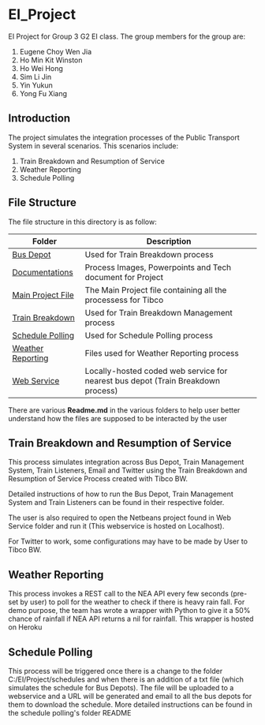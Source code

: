 # EI_Project
EI Project for Group 3 G2 EI class. The group members for the group are:
1. Eugene Choy Wen Jia
2. Ho Min Kit Winston
3. Ho Wei Hong
4. Sim Li Jin
5. Yin Yukun
6. Yong Fu Xiang

## Introduction
The project simulates the integration processes of the Public Transport System in several scenarios. This scenarios include:
1. Train Breakdown and Resumption of Service
2. Weather Reporting
3. Schedule Polling

## File Structure
The file structure in this directory is as follow:

| Folder | Description | 
| --- | --- |
| [Bus Depot](/BusDepot) | Used for Train Breakdown process |
| [Documentations](/Documentations) | Process Images, Powerpoints and Tech document for Project |
| [Main Project File](/Tibco%20Project%20Files/Tibco_Project) | The Main Project file containing all the processess for Tibco |
| [Train Breakdown](/TrainBreakDown) |  Used for Train Breakdown Management process |
| [Schedule Polling](/schedulepolling) |  Used for Schedule Polling process |
| [Weather Reporting](/WeatherReporting) |  Files used for Weather Reporting process |
| [Web Service](/Web%20Service) | Locally-hosted coded web service for nearest bus depot (Train Breakdown process) |

There are various **Readme.md** in the various folders to help user better understand how the files are supposed to be interacted by the user

## Train Breakdown and Resumption of Service
This process simulates integration across Bus Depot, Train Management System, Train Listeners, Email and Twitter using the Train Breakdown and Resumption of Service Process created with Tibco BW.

Detailed instructions of how to run the Bus Depot, Train Management System and Train Listeners can be found in their respective folder.

The user is also required to open the Netbeans project found in Web Service folder and run it (This webservice is hosted on Localhost).

For Twitter to work, some configurations may have to be made by User to Tibco BW.

## Weather Reporting
This process invokes a REST call to the NEA API every few seconds (pre-set by user) to poll for the weather to check if there is heavy rain fall. For demo purpose, the team has wrote a wrapper with Python to give it a 50% chance of rainfall if NEA API returns a nil for rainfall. This wrapper is hosted on Heroku

## Schedule Polling
This process will be triggered once there is a change to the folder C:/EI/Project/schedules and when there is an addition of a txt file (which simulates the schedule for Bus Depots). The file will be uploaded to a webservice and a URL will be generated and email to all the bus depots for them to download the schedule. More detailed instructions can be found in the schedule polling's folder README


